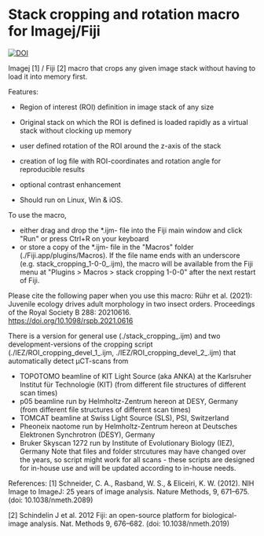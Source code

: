# Stack cropping and rotation macro for Imagej/Fiji

[![DOI](https://zenodo.org/badge/DOI/10.5281/zenodo.5482982.svg)](https://doi.org/10.5281/zenodo.5482982)

Imagej [1] / Fiji [2] macro that crops any given image stack without having to load it into memory first.

Features:
 * Region of interest (ROI) definition in image stack of any size
 * Original stack on which the ROI is defined is loaded rapidly as a virtual stack without clocking up memory 
 * user defined rotation of the ROI around the z-axis of the stack
 * creation of log file with ROI-coordinates and rotation angle for reproducible results
 * optional contrast enhancement

 *   Should run on Linux, Win & iOS.

To use the macro,  
  - either drag and drop the \*.ijm- file into the Fiji main window and click "Run" or press Ctrl+R on your keyboard
  - or store a copy of the \*.ijm- file in the "Macros" folder (./Fiji.app/plugins/Macros). If the file name ends with an underscore (e.g. stack_cropping_1-0-0_.ijm), the macro will be available from the Fiji menu at "Plugins > Macros > stack cropping 1-0-0" after the next restart of Fiji.

Please cite the following paper when you use this macro:
Rühr et al. (2021): Juvenile ecology drives adult morphology in two insect orders. Proceedings of the Royal Society B 288: 20210616. https://doi.org/10.1098/rspb.2021.0616

There is a version for general use (./stack_cropping_.ijm) and two development-versions of the cropping script (./IEZ/ROI_cropping_devel_1_.ijm, ./IEZ/ROI_cropping_devel_2_.ijm) that automatically detect µCT-scans from 
  * TOPOTOMO beamline of KIT Light Source (aka ANKA) at the Karlsruher Institut für Technologie (KIT) (from different file structures of different scan times)
  * p05 beamline run by Helmholtz-Zentrum hereon at DESY, Germany (from different file structures of different scan times)
  * TOMCAT beamline at Swiss Light Source (SLS), PSI, Switzerland
  * Pheoneix naotome run by Helmholtz-Zentrum hereon at Deutsches Elektronen Synchrotron (DESY), Germany
  * Bruker Skyscan 1272 run by Institute of Evolutionary Biology (IEZ), Germany
Note that files and folder strcutures may have changed over the years, so script might work for all scans - these scripts are designed for in-house use and will be updated according to in-house needs.

References:
[1] Schneider, C. A., Rasband, W. S., & Eliceiri, K. W. (2012). NIH Image to ImageJ: 25 years of image analysis. Nature Methods, 9, 671–675. (doi: 10.1038/nmeth.2089)

[2] Schindelin J et al. 2012 Fiji: an open-source platform for biological-image analysis. Nat. Methods 9, 676–682. (doi: 10.1038/nmeth.2019)
